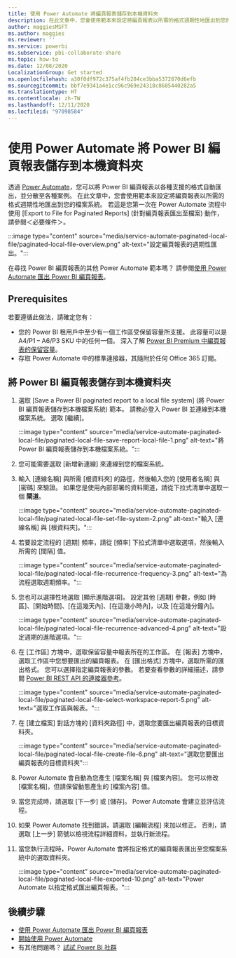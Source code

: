 ```yaml
---
title: 使用 Power Automate 將編頁報表儲存到本機資料夾
description: 在此文章中，您會使用範本來設定將編頁報表以所需的格式週期性地匯出到您的檔案系統。
author: maggiesMSFT
ms.author: maggies
ms.reviewer: ''
ms.service: powerbi
ms.subservice: pbi-collaborate-share
ms.topic: how-to
ms.date: 12/08/2020
LocalizationGroup: Get started
ms.openlocfilehash: a30f0df972c375af4fb284ce3bba5372870d6efb
ms.sourcegitcommit: bbf7e9341a4e1cc96c969e24318c8605440282a5
ms.translationtype: HT
ms.contentlocale: zh-TW
ms.lasthandoff: 12/11/2020
ms.locfileid: "97098584"
---
```

# <a name="save-a-power-bi-paginated-report-to-a-local-folder--with-power-automate"></a>使用 Power Automate 將 Power BI 編頁報表儲存到本機資料夾

透過 [Power Automate](/power-automate/getting-started)，您可以將 Power BI 編頁報表以各種支援的格式自動匯出，並分散至各種案例。 在此文章中，您會使用範本來設定將編頁報表以所需的格式週期性地匯出到您的檔案系統。 若這是您第一次在 Power Automate 流程中使用 [Export to File for Paginated Reports] \(針對編頁報表匯出至檔案\) 動作，請參閱＜必要條件＞。

:::image type="content" source="media/service-automate-paginated-local-file/paginated-local-file-overview.png" alt-text="設定編頁報表的週期性匯出。":::

在尋找 Power BI 編頁報表的其他 Power Automate 範本嗎？ 請參閱[使用 Power Automate 匯出 Power BI 編頁報表](service-automate-paginated-integration.md)。

## <a name="prerequisites"></a>Prerequisites  

若要遵循此做法，請確定您有：

- 您的 Power BI 租用戶中至少有一個工作區受保留容量所支援。 此容量可以是 A4/P1 – A6/P3 SKU 中的任何一個。 深入了解 [Power BI Premium 中編頁報表的保留容量](../admin/service-premium-what-is.md#paginated-reports)。
- 存取 Power Automate 中的標準連接器，其隨附於任何 Office 365 訂閱。

## <a name="save-a-power-bi-paginated-report-to-a-local-folder"></a>將 Power BI 編頁報表儲存到本機資料夾

1. 選取 [Save a Power BI paginated report to a local file system] \(將 Power BI 編頁報表儲存到本機檔案系統\) 範本。 請務必登入 Power BI 並連線到本機檔案系統。 選取 [繼續]。 

    :::image type="content" source="media/service-automate-paginated-local-file/paginated-local-file-save-report-local-file-1.png" alt-text="將 Power BI 編頁報表儲存到本機檔案系統。":::

2. 您可能需要選取 [新增新連線] 來連線到您的檔案系統。 
1. 輸入 [連線名稱] 與所需 [根資料夾] 的路徑，然後輸入您的 [使用者名稱] 與 [密碼] 來驗證。 如果您是使用內部部署的資料閘道，請從下拉式清單中選取一個 **閘道**。

    :::image type="content" source="media/service-automate-paginated-local-file/paginated-local-file-set-file-system-2.png" alt-text="輸入 [連線名稱] 與 [根資料夾]。":::
 
3. 若要設定流程的 [週期] 頻率，請從 [頻率] 下拉式清單中選取選項，然後輸入所需的 [間隔] 值。  

    :::image type="content" source="media/service-automate-paginated-local-file/paginated-local-file-recurrence-frequency-3.png" alt-text="為流程選取週期頻率。":::

4. 您也可以選擇性地選取 [顯示進階選項]。 設定其他 [週期] 參數，例如 [時區]、[開始時間]、[在這幾天內]、[在這幾小時內]，以及 [在這幾分鐘內]。 
 
    :::image type="content" source="media/service-automate-paginated-local-file/paginated-local-file-recurrence-advanced-4.png" alt-text="設定週期的進階選項。":::

5. 在 [工作區] 方塊中，選取保留容量中報表所在的工作區。 在 [報表] 方塊中，選取工作區中您想要匯出的編頁報表。 在 [匯出格式] 方塊中，選取所需的匯出格式。 您可以選擇指定編頁報表的參數。 若要查看參數的詳細描述，請參閱 [Power BI REST API 的連接器參考](/connectors/powerbi/#export-to-file-for-paginated-reports)。  
 
    :::image type="content" source="media/service-automate-paginated-local-file/paginated-local-file-select-workspace-report-5.png" alt-text="選取工作區與報表。":::

6. 在 [建立檔案] 對話方塊的 [資料夾路徑] 中，選取您要匯出編頁報表的目標資料夾。
 
    :::image type="content" source="media/service-automate-paginated-local-file/paginated-local-file-create-file-6.png" alt-text="選取您要匯出編頁報表的目標資料夾":::

7. Power Automate 會自動為您產生 [檔案名稱] 與 [檔案內容]。 您可以修改 [檔案名稱]，但請保留動態產生的 [檔案內容] 值。
8. 當您完成時，請選取 [下一步] 或 [儲存]。 Power Automate 會建立並評估流程。
9. 如果 Power Automate 找到錯誤，請選取 [編輯流程] 來加以修正。 否則，請選取 [上一步] 箭號以檢視流程詳細資料，並執行新流程。
10. 當您執行流程時，Power Automate 會將指定格式的編頁報表匯出至您檔案系統中的選取資料夾。

    :::image type="content" source="media/service-automate-paginated-local-file/paginated-local-file-exported-10.png" alt-text="Power Automate 以指定格式匯出編頁報表。":::

## <a name="next-steps"></a>後續步驟

- [使用 Power Automate 匯出 Power BI 編頁報表](service-automate-paginated-integration.md)
- [開始使用 Power Automate](/power-automate/getting-started/)
- 有其他問題嗎？ [試試 Power BI 社群](https://community.powerbi.com/)

